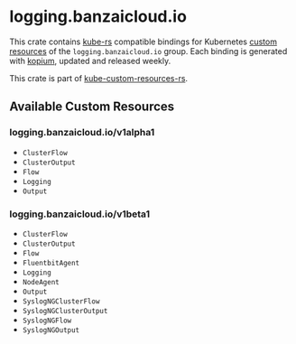 <!--
SPDX-FileCopyrightText: The kube-custom-resources-rs Authors
SPDX-License-Identifier: 0BSD
 -->

# logging.banzaicloud.io

This crate contains [kube-rs](https://kube.rs/) compatible bindings for Kubernetes [custom resources](https://kubernetes.io/docs/tasks/extend-kubernetes/custom-resources/custom-resource-definitions/) of the `logging.banzaicloud.io` group. Each binding is generated with [kopium](https://github.com/kube-rs/kopium), updated and released weekly.

This crate is part of [kube-custom-resources-rs](https://github.com/metio/kube-custom-resources-rs).

## Available Custom Resources

### logging.banzaicloud.io/v1alpha1
- `ClusterFlow`
- `ClusterOutput`
- `Flow`
- `Logging`
- `Output`
### logging.banzaicloud.io/v1beta1
- `ClusterFlow`
- `ClusterOutput`
- `Flow`
- `FluentbitAgent`
- `Logging`
- `NodeAgent`
- `Output`
- `SyslogNGClusterFlow`
- `SyslogNGClusterOutput`
- `SyslogNGFlow`
- `SyslogNGOutput`
